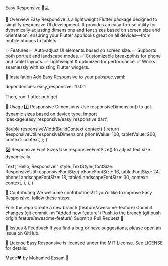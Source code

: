 Easy Responsive 📱💻

📌 Overview
Easy Responsive is a lightweight Flutter package designed to simplify responsive UI development. It provides an easy-to-use utility for dynamically adjusting dimensions and font sizes based on screen size and orientation, ensuring your Flutter app looks great on all devices—from mobile phones to tablets.

✨ Features
✅ Auto-adjust UI elements based on screen size.
✅ Supports both portrait and landscape modes.
✅ Customizable breakpoints for phone and tablet layouts.
✅ Lightweight & optimized for performance.
✅ Works seamlessly with existing Flutter widgets.

🚀 Installation
Add Easy Responsive to your pubspec.yaml:

dependencies:
easy_responsive: ^0.0.1

Then, run:
flutter pub get

📖 Usage
1️⃣ Responsive Dimensions
Use responsiveDimension() to get dynamic sizes based on device type.
import 'package:easy_responsive/easy_responsive.dart';

double responsiveWidth(BuildContext context) {
return ResponsiveUtil.responsiveDimension(
phoneValue: 100,
tabletValue: 200,
context: context,
);
}

2️⃣ Responsive Font Sizes
Use responsiveFontSize() to adjust text size dynamically.


Text(
'Hello, Responsive!',
style: TextStyle(
fontSize: ResponsiveUtil.responsiveFontSize(
phoneFontSize: 16,
tabletFontSize: 24,
phoneLandscapeFontSize: 18,
tabletLandscapeFontSize: 30,
context: context,
),
),
)


🙌 Contributing
We welcome contributions! If you’d like to improve Easy Responsive, follow these steps:

Fork the repo
Create a new branch (feature/awesome-feature)
Commit changes (git commit -m "Added new feature")
Push to the branch (git push origin feature/awesome-feature)
Submit a Pull Request 🎉


🐛 Issues & Feedback
If you find a bug or have suggestions, please open an issue on GitHub.


📄 License
Easy Responsive is licensed under the MIT License. See LICENSE for details.


 Made❤️ by Mohamed Essam 💙







